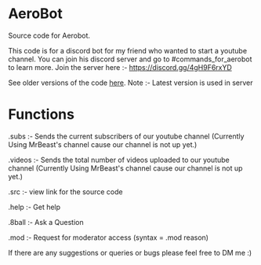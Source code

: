 # AeroBot
Source code for Aerobot.


This code is for a discord bot for my friend who wanted to start a youtube channel. You can join his discord server and go to #commands_for_aerobot to learn more. Join the server here :- https://discord.gg/4gH9F6rxYD

See older versions of the code [here](https://github.com/SiddharthRajpal/AeroBot/releases).
Note :- Latest version is used in server
<h1>Functions</h1>

.subs :- Sends the current subscribers of our youtube channel (Currently Using MrBeast's channel cause our channel is not up yet.)

.videos :- Sends the total number of videos uploaded to our youtube channel (Currently Using MrBeast's channel cause our channel is not up yet.)

.src :- view link for the source code

.help :- Get help

.8ball :- Ask a Question

.mod :- Request for moderator access (syntax = .mod reason)

If there are any suggestions or queries or bugs please feel free to DM me :)
